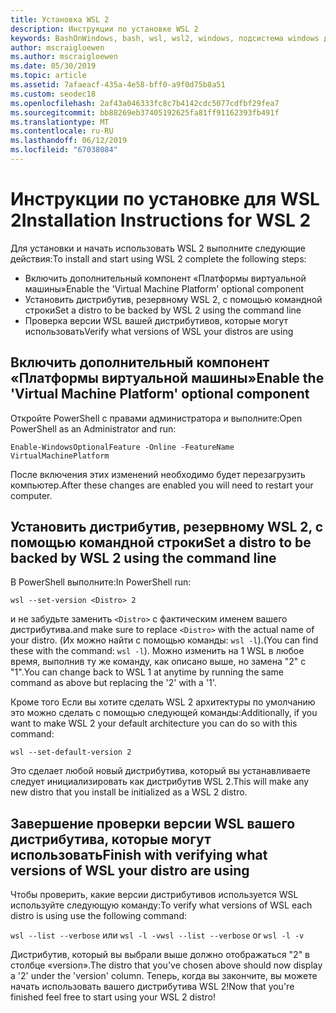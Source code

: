 ```yaml
---
title: Установка WSL 2
description: Инструкции по установке WSL 2
keywords: BashOnWindows, bash, wsl, wsl2, windows, подсистема windows для linux, windowssubsystem, ubuntu, debian, suse, windows 10, установка
author: mscraigloewen
ms.author: mscraigloewen
ms.date: 05/30/2019
ms.topic: article
ms.assetid: 7afaeacf-435a-4e58-bff0-a9f0d75b8a51
ms.custom: seodec18
ms.openlocfilehash: 2af43a046333fc8c7b4142cdc5077cdfbf29fea7
ms.sourcegitcommit: bb88269eb37405192625fa81ff91162393fb491f
ms.translationtype: MT
ms.contentlocale: ru-RU
ms.lasthandoff: 06/12/2019
ms.locfileid: "67038084"
---
```

# <a name="installation-instructions-for-wsl-2"></a><span data-ttu-id="67ea4-104">Инструкции по установке для WSL 2</span><span class="sxs-lookup"><span data-stu-id="67ea4-104">Installation Instructions for WSL 2</span></span>

<span data-ttu-id="67ea4-105">Для установки и начать использовать WSL 2 выполните следующие действия:</span><span class="sxs-lookup"><span data-stu-id="67ea4-105">To install and start using WSL 2 complete the following steps:</span></span>

- <span data-ttu-id="67ea4-106">Включить дополнительный компонент «Платформы виртуальной машины»</span><span class="sxs-lookup"><span data-stu-id="67ea4-106">Enable the 'Virtual Machine Platform' optional component</span></span>
- <span data-ttu-id="67ea4-107">Установить дистрибутив, резервному WSL 2, с помощью командной строки</span><span class="sxs-lookup"><span data-stu-id="67ea4-107">Set a distro to be backed by WSL 2 using the command line</span></span>
- <span data-ttu-id="67ea4-108">Проверка версии WSL вашей дистрибутивов, которые могут использовать</span><span class="sxs-lookup"><span data-stu-id="67ea4-108">Verify what versions of WSL your distros are using</span></span>

## <a name="enable-the-virtual-machine-platform-optional-component"></a><span data-ttu-id="67ea4-109">Включить дополнительный компонент «Платформы виртуальной машины»</span><span class="sxs-lookup"><span data-stu-id="67ea4-109">Enable the 'Virtual Machine Platform' optional component</span></span>

<span data-ttu-id="67ea4-110">Откройте PowerShell с правами администратора и выполните:</span><span class="sxs-lookup"><span data-stu-id="67ea4-110">Open PowerShell as an Administrator and run:</span></span>

`Enable-WindowsOptionalFeature -Online -FeatureName VirtualMachinePlatform`

<span data-ttu-id="67ea4-111">После включения этих изменений необходимо будет перезагрузить компьютер.</span><span class="sxs-lookup"><span data-stu-id="67ea4-111">After these changes are enabled you will need to restart your computer.</span></span>

## <a name="set-a-distro-to-be-backed-by-wsl-2-using-the-command-line"></a><span data-ttu-id="67ea4-112">Установить дистрибутив, резервному WSL 2, с помощью командной строки</span><span class="sxs-lookup"><span data-stu-id="67ea4-112">Set a distro to be backed by WSL 2 using the command line</span></span>

<span data-ttu-id="67ea4-113">В PowerShell выполните:</span><span class="sxs-lookup"><span data-stu-id="67ea4-113">In PowerShell run:</span></span>

`wsl --set-version <Distro> 2`

<span data-ttu-id="67ea4-114">и не забудьте заменить `<Distro>` с фактическим именем вашего дистрибутива.</span><span class="sxs-lookup"><span data-stu-id="67ea4-114">and make sure to replace `<Distro>` with the actual name of your distro.</span></span> <span data-ttu-id="67ea4-115">(Их можно найти с помощью команды: `wsl -l`).</span><span class="sxs-lookup"><span data-stu-id="67ea4-115">(You can find these with the command: `wsl -l`).</span></span> <span data-ttu-id="67ea4-116">Можно изменить на 1 WSL в любое время, выполнив ту же команду, как описано выше, но замена "2" с "1".</span><span class="sxs-lookup"><span data-stu-id="67ea4-116">You can change back to WSL 1 at anytime by running the same command as above but replacing the '2' with a '1'.</span></span>

<span data-ttu-id="67ea4-117">Кроме того Если вы хотите сделать WSL 2 архитектуры по умолчанию это можно сделать с помощью следующей команды:</span><span class="sxs-lookup"><span data-stu-id="67ea4-117">Additionally, if you want to make WSL 2 your default architecture you can do so with this command:</span></span>

`wsl --set-default-version 2`

<span data-ttu-id="67ea4-118">Это сделает любой новый дистрибутива, который вы устанавливаете следует инициализировать как дистрибутив WSL 2.</span><span class="sxs-lookup"><span data-stu-id="67ea4-118">This will make any new distro that you install be initialized as a WSL 2 distro.</span></span>

## <a name="finish-with-verifying-what-versions-of-wsl-your-distro-are-using"></a><span data-ttu-id="67ea4-119">Завершение проверки версии WSL вашего дистрибутива, которые могут использовать</span><span class="sxs-lookup"><span data-stu-id="67ea4-119">Finish with verifying what versions of WSL your distro are using</span></span>

<span data-ttu-id="67ea4-120">Чтобы проверить, какие версии дистрибутивов используется WSL используйте следующую команду:</span><span class="sxs-lookup"><span data-stu-id="67ea4-120">To verify what versions of WSL each distro is using use the following command:</span></span>

<span data-ttu-id="67ea4-121">`wsl --list --verbose` или `wsl -l -v`</span><span class="sxs-lookup"><span data-stu-id="67ea4-121">`wsl --list --verbose` or `wsl -l -v`</span></span>

<span data-ttu-id="67ea4-122">Дистрибутив, который вы выбрали выше должно отображаться "2" в столбце «version».</span><span class="sxs-lookup"><span data-stu-id="67ea4-122">The distro that you've chosen above should now display a '2' under the 'version' column.</span></span> <span data-ttu-id="67ea4-123">Теперь, когда вы закончите, вы можете начать использовать вашего дистрибутива WSL 2!</span><span class="sxs-lookup"><span data-stu-id="67ea4-123">Now that you're finished feel free to start using your WSL 2 distro!</span></span> 